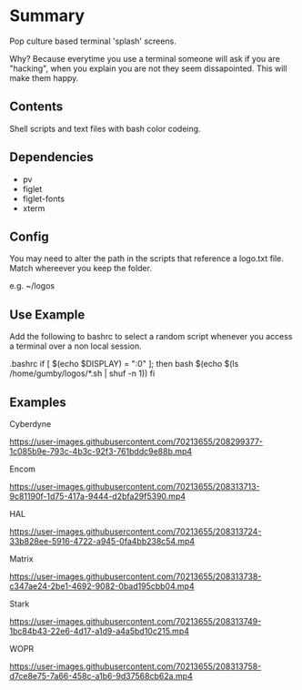 # Summary
Pop culture based terminal 'splash' screens.

Why? Because everytime you use a terminal someone will ask if you are "hacking", when you explain you are not they seem dissapointed. This will make them happy.  

## Contents 
Shell scripts and text files with bash color codeing. 

## Dependencies
- pv
- figlet
- figlet-fonts
- xterm 

## Config
You may need to alter the path in the scripts that reference a logo.txt file. Match whereever you keep the folder. 

e.g. ~/logos

## Use Example
Add the following to bashrc to select a random script whenever you access a terminal over a non local session. 

.bashrc
    if [ $(echo $DISPLAY) = ":0" ]; then
      bash $(echo $(ls /home/gumby/logos/*.sh | shuf -n 1))
    fi

## Examples

Cyberdyne

https://user-images.githubusercontent.com/70213655/208299377-1c085b9e-793c-4b3c-92f3-761bddc9e88b.mp4

Encom

https://user-images.githubusercontent.com/70213655/208313713-9c81190f-1d75-417a-9444-d2bfa29f5390.mp4

HAL

https://user-images.githubusercontent.com/70213655/208313724-33b828ee-5916-4722-a945-0fa4bb238c54.mp4

Matrix

https://user-images.githubusercontent.com/70213655/208313738-c347ae24-2be1-4692-9082-0bad195cbb04.mp4

Stark

https://user-images.githubusercontent.com/70213655/208313749-1bc84b43-22e6-4d17-a1d9-a4a5bd10c215.mp4

WOPR

https://user-images.githubusercontent.com/70213655/208313758-d7ce8e75-7a66-458c-a1b6-9d37568cb62a.mp4


